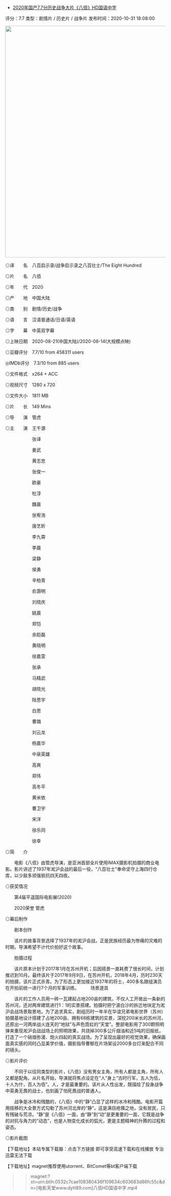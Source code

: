 - [2020年国产7.7分历史战争大片《八佰》HD国语中字](https://www.dy2018.com/i/102638.html)

评分：7.7 类型：剧情片 / 历史片 / 战争片 发布时间：2020-10-31 18:08:00
 
<img alt="" src="https://www.dy2018.com/d/file/html/gndy/dyzz/2020-10-31/729286e599e8c1721ac6add384fd2cff.jpg" style="width: 518px; height: 725px;" />

◎译　　名　八百启示录/战争启示录之八百壮士/The Eight Hundred

◎片　　名　八佰

◎年　　代　2020

◎产　　地　中国大陆

◎类　　别　剧情/历史/战争

◎语　　言　汉语普通话/日语/英语

◎字　　幕　中英双字幕

◎上映日期　2020-08-21(中国大陆)/2020-08-14(大规模点映)

◎豆瓣评分　7.7/10 from 458311 users

◎IMDb评分　7.3/10 from 885 users

◎文件格式　x264 + ACC

◎视频尺寸　1280 x 720

◎文件大小　1811 MB

◎片　　长　149 Mins

◎导　　演　管虎

◎主　　演　王千源

　　　　　　张译
      
　　　　　　姜武
      
　　　　　　黄志忠
      
　　　　　　张俊一
      
　　　　　　欧豪
      
　　　　　　杜淳
      
　　　　　　魏晨
      
　　　　　　张宥浩
      
　　　　　　唐艺昕
      
　　　　　　李九霄
      
　　　　　　李晨
      
　　　　　　梁静
      
　　　　　　侯勇
      
　　　　　　辛柏青
      
　　　　　　俞灏明
      
　　　　　　刘晓庆
      
　　　　　　姚晨
      
　　　　　　郑恺
      
　　　　　　余皑磊
      
　　　　　　黄晓明
      
　　　　　　徐嘉雯
      
　　　　　　张承
      
　　　　　　马精武
      
　　　　　　胡晓光
      
　　　　　　陆思宇
      
　　　　　　白恩
      
　　　　　　曹璐
      
　　　　　　刘云龙
      
　　　　　　杨嘉华
      
　　　　　　中泉英雄
      
　　　　　　高爽
      
　　　　　　郑伟
      
　　　　　　高冬平
      
　　　　　　黄米依
      
　　　　　　曹卫宇
      
　　　　　　宋洋
      
　　　　　　徐乐同
      
　　　　　　徐幸
      
◎简　　介

　　电影《八佰》由管虎导演，是亚洲首部全片使用IMAX摄影机拍摄的商业电影。影片讲述了1937年淞沪会战的最后一役，“八百壮士”奉命坚守上海四行仓库，以少敌多顽强抵抗四天四夜。
  
◎获奖情况

　　第4届平遥国际电影展(2020)
  
　　2020荣誉 管虎
  
◎幕后制作

　　剧本创作
  
　　该片的故事背景选择了1937年的淞沪会战，正是民族经历最为惨痛的灾难的时期，导演希望不计代价拍好这个故事。
  
　　拍摄过程
  
　　该片原本计划于2017年1月在苏州开机；后因搭景一直耗费了很长时间，计划推迟到10月。最终该片于2017年9月9日，在苏州开机，2018年4月，历时230天的拍摄，该片正式杀青。为了形态上更加接近1937年的将士，400多名跟组演员在开拍前统一进行7个月的军事训练。
　　
    场景道具
  
　　该片的工作人员用一砖一瓦建起占地200亩的建筑，不仅人工开凿出一条新的苏州河，还对两岸建筑进行1：1的实景搭建。拍摄时把宁波白沙的拆迁地块定为淞沪会战场景取景地。为了追求真实，剧组历时一年半在华谊兄弟电影世界（苏州）拍摄基地设计搭建了占地200亩、拥有68栋建筑的实景，深挖200米长的苏州河，还原出一河两岸战火连天的“地狱”与声色霓虹的“天堂”。整部电影用了300颗照明弹来重现淞沪会战战场上的照明效果，共烧掉300多公斤烟油和近5吨的旧报纸，打造了一个硝烟弥漫、炮火四起的真实战场。为了呈现出最好的视觉效果，确保画面真实感的同时凸显美学价值，摄影指导曹郁在片场架设2000多台灯来配合不同的镜头。

◎影片评价

　　不同于以往同类型的影片，《八佰》没有男女主角，所有人都是主角，所有人又都是配角。从片名开始，导演就将焦点设定在“人”身上“古时行军，五人为伍，十人为什，百人为佰”。人，才是最重要的。该片从人性出发，既描绘了投身战争中英勇无畏的战士，也刻画了怕死畏战的普通人。
  
　　战争是冰冷和残酷的，《八佰》中的“静”凸显了这样的冰冷和残酷。电影开篇用摇移的大全景方式勾勒了苏州河北岸的“静”，这是满目疮痍之地，没有居民，只有残破与荒凉。“静”是《八佰》一面，由“静”到“动”是更重要的一面，它既是战争的对抗与角力的“动态”，也是人物变化成长的弧光，更是主题精神的升腾的过程和姿态。

◎影片截图

【下载地址】本站专属下载器：点击下方链接 即可享受高速下载和在线播放 专治迅雷无法下载


【下载地址】magnet推荐使用utorrent、BitComet等bt客户端下载

>> magnet:?xt=urn:btih:0532c7cae108380436f109634c603683d86fc55c&dn=[电影天堂www.dytt89.com]八佰HD国语中字.mp4

